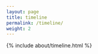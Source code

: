 ```yaml
---
layout: page
title: timeline
permalink: /timeline/
weight: 2
---
```



<div class="row">
    {% include 
        about/timeline.html 
    %}
</div>

